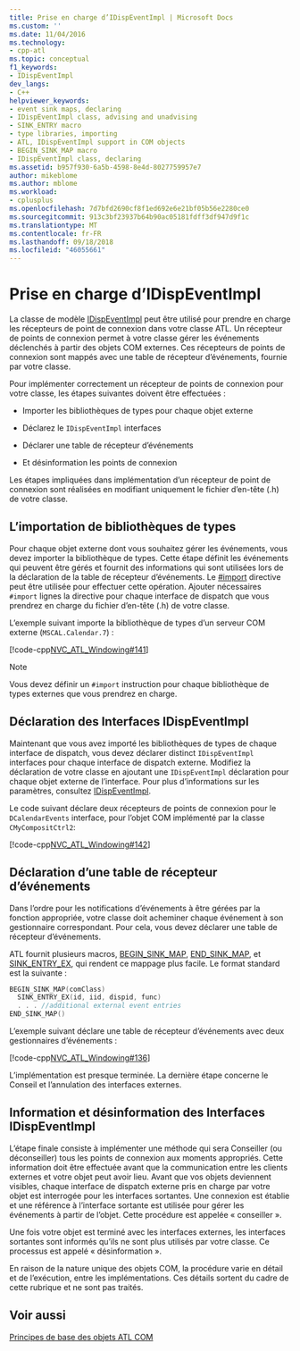 ```yaml
---
title: Prise en charge d’IDispEventImpl | Microsoft Docs
ms.custom: ''
ms.date: 11/04/2016
ms.technology:
- cpp-atl
ms.topic: conceptual
f1_keywords:
- IDispEventImpl
dev_langs:
- C++
helpviewer_keywords:
- event sink maps, declaring
- IDispEventImpl class, advising and unadvising
- SINK_ENTRY macro
- type libraries, importing
- ATL, IDispEventImpl support in COM objects
- BEGIN_SINK_MAP macro
- IDispEventImpl class, declaring
ms.assetid: b957f930-6a5b-4598-8e4d-8027759957e7
author: mikeblome
ms.author: mblome
ms.workload:
- cplusplus
ms.openlocfilehash: 7d7bfd2690cf8f1ed692e6e21bf05b56e2280ce0
ms.sourcegitcommit: 913c3bf23937b64b90ac05181fdff3df947d9f1c
ms.translationtype: MT
ms.contentlocale: fr-FR
ms.lasthandoff: 09/18/2018
ms.locfileid: "46055661"
---
```

# <a name="supporting-idispeventimpl"></a>Prise en charge d’IDispEventImpl

La classe de modèle [IDispEventImpl](../atl/reference/idispeventimpl-class.md) peut être utilisé pour prendre en charge les récepteurs de point de connexion dans votre classe ATL. Un récepteur de points de connexion permet à votre classe gérer les événements déclenchés à partir des objets COM externes. Ces récepteurs de points de connexion sont mappés avec une table de récepteur d’événements, fournie par votre classe.

Pour implémenter correctement un récepteur de points de connexion pour votre classe, les étapes suivantes doivent être effectuées :

- Importer les bibliothèques de types pour chaque objet externe

- Déclarez le `IDispEventImpl` interfaces

- Déclarer une table de récepteur d’événements

- Et désinformation les points de connexion

Les étapes impliquées dans implémentation d’un récepteur de point de connexion sont réalisées en modifiant uniquement le fichier d’en-tête (.h) de votre classe.

## <a name="importing-the-type-libraries"></a>L’importation de bibliothèques de types

Pour chaque objet externe dont vous souhaitez gérer les événements, vous devez importer la bibliothèque de types. Cette étape définit les événements qui peuvent être gérés et fournit des informations qui sont utilisées lors de la déclaration de la table de récepteur d’événements. Le [#import](../preprocessor/hash-import-directive-cpp.md) directive peut être utilisée pour effectuer cette opération. Ajouter nécessaires `#import` lignes la directive pour chaque interface de dispatch que vous prendrez en charge du fichier d’en-tête (.h) de votre classe.

L’exemple suivant importe la bibliothèque de types d’un serveur COM externe (`MSCAL.Calendar.7`) :

[!code-cpp[NVC_ATL_Windowing#141](../atl/codesnippet/cpp/supporting-idispeventimpl_1.h)]

> [!NOTE]
>  Vous devez définir un `#import` instruction pour chaque bibliothèque de types externes que vous prendrez en charge.

## <a name="declaring-the-idispeventimpl-interfaces"></a>Déclaration des Interfaces IDispEventImpl

Maintenant que vous avez importé les bibliothèques de types de chaque interface de dispatch, vous devez déclarer distinct `IDispEventImpl` interfaces pour chaque interface de dispatch externe. Modifiez la déclaration de votre classe en ajoutant une `IDispEventImpl` déclaration pour chaque objet externe de l’interface. Pour plus d’informations sur les paramètres, consultez [IDispEventImpl](../atl/reference/idispeventimpl-class.md).

Le code suivant déclare deux récepteurs de points de connexion pour le `DCalendarEvents` interface, pour l’objet COM implémenté par la classe `CMyCompositCtrl2`:

[!code-cpp[NVC_ATL_Windowing#142](../atl/codesnippet/cpp/supporting-idispeventimpl_2.h)]

## <a name="declaring-an-event-sink-map"></a>Déclaration d’une table de récepteur d’événements

Dans l’ordre pour les notifications d’événements à être gérées par la fonction appropriée, votre classe doit acheminer chaque événement à son gestionnaire correspondant. Pour cela, vous devez déclarer une table de récepteur d’événements.

ATL fournit plusieurs macros, [BEGIN_SINK_MAP](reference/composite-control-macros.md#begin_sink_map), [END_SINK_MAP](reference/composite-control-macros.md#end_sink_map), et [SINK_ENTRY_EX](reference/composite-control-macros.md#sink_entry_ex), qui rendent ce mappage plus facile. Le format standard est la suivante :

```cpp
BEGIN_SINK_MAP(comClass)
  SINK_ENTRY_EX(id, iid, dispid, func)
  . . . //additional external event entries
END_SINK_MAP()
```

L’exemple suivant déclare une table de récepteur d’événements avec deux gestionnaires d’événements :

[!code-cpp[NVC_ATL_Windowing#136](../atl/codesnippet/cpp/supporting-idispeventimpl_3.h)]

L’implémentation est presque terminée. La dernière étape concerne le Conseil et l’annulation des interfaces externes.

## <a name="advising-and-unadvising-the-idispeventimpl-interfaces"></a>Information et désinformation des Interfaces IDispEventImpl

L’étape finale consiste à implémenter une méthode qui sera Conseiller (ou déconseiller) tous les points de connexion aux moments appropriés. Cette information doit être effectuée avant que la communication entre les clients externes et votre objet peut avoir lieu. Avant que vos objets deviennent visibles, chaque interface de dispatch externe pris en charge par votre objet est interrogée pour les interfaces sortantes. Une connexion est établie et une référence à l’interface sortante est utilisée pour gérer les événements à partir de l’objet. Cette procédure est appelée « conseiller ».

Une fois votre objet est terminé avec les interfaces externes, les interfaces sortantes sont informés qu’ils ne sont plus utilisés par votre classe. Ce processus est appelé « désinformation ».

En raison de la nature unique des objets COM, la procédure varie en détail et de l’exécution, entre les implémentations. Ces détails sortent du cadre de cette rubrique et ne sont pas traités.

## <a name="see-also"></a>Voir aussi

[Principes de base des objets ATL COM](../atl/fundamentals-of-atl-com-objects.md)

